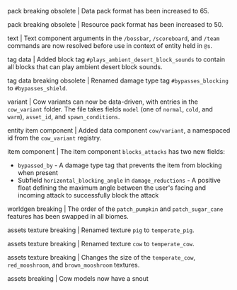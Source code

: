 pack breaking obsolete | Data pack format has been increased to 65.

pack breaking obsolete | Resource pack format has been increased to 50.

text | Text component arguments in the `/bossbar`, `/scoreboard`, and `/team` commands are now resolved before use in context of entity held in `@s`.

tag data | Added block tag `#plays_ambient_desert_block_sounds` to contain all blocks that can play ambient desert block sounds.

tag data breaking obsolete | Renamed damage type tag `#bypasses_blocking` to `#bypasses_shield`.

variant | Cow variants can now be data-driven, with entries in the `cow_variant` folder. The file takes fields `model` (one of `normal`, `cold`, and `warm`), `asset_id`, and `spawn_conditions`.

entity item component | Added data component `cow/variant`, a namespaced id from the `cow_variant` registry.

item component | The item component `blocks_attacks` has two new fields:
* `bypassed_by` - A damage type tag that prevents the item from blocking when present
* Subfield `horizontal_blocking_angle` in `damage_reductions` - A positive float defining the maximum angle between the user's facing and incoming attack to successfully block the attack

worldgen breaking | The order of the `patch_pumpkin` and `patch_sugar_cane` features has been swapped in all biomes.

assets texture breaking | Renamed texture `pig` to `temperate_pig`.

assets texture breaking | Renamed texture `cow` to `temperate_cow`.

assets texture breaking | Changes the size of the `temperate_cow`, `red_mooshroom`, and `brown_mooshroom` textures.

assets breaking | Cow models now have a snout
